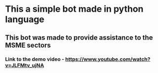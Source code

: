 # This a simple bot made in python language
## This bot was made to provide assistance to the MSME sectors
### Link to the demo video - https://www.youtube.com/watch?v=JLFMtv_ujNA
